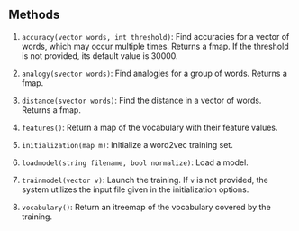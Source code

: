 ## Methods

1. `accuracy(vector words, int threshold)`: Find accuracies for a vector of words, which may occur multiple times. Returns a fmap. If the threshold is not provided, its default value is 30000.

2. `analogy(svector words)`: Find analogies for a group of words. Returns a fmap.

3. `distance(svector words)`: Find the distance in a vector of words. Returns a fmap.

4. `features()`: Return a map of the vocabulary with their feature values.

5. `initialization(map m)`: Initialize a word2vec training set.

6. `loadmodel(string filename, bool normalize)`: Load a model.

7. `trainmodel(vector v)`: Launch the training. If `v` is not provided, the system utilizes the input file given in the initialization options.

8. `vocabulary()`: Return an itreemap of the vocabulary covered by the training.